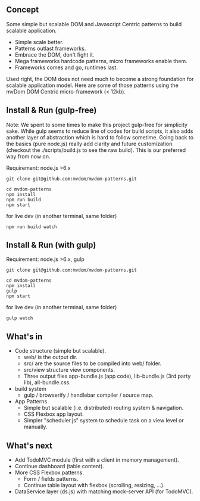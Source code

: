 
## Concept

Some simple but scalable DOM and Javascript Centric patterns to build scalable application.

- Simple scale better. 
- Patterns outlast frameworks.
- Embrace the DOM, don't fight it. 
- Mega frameworks hardcode patterns, micro frameworks enable them. 
- Frameworks comes and go, runtimes last.

Used right, the DOM does not need much to become a strong foundation for scalable application model. Here are some of those patterns using the mvDom DOM Centric micro-framework (< 12kb).

## Install & Run (gulp-free)

Note: We spent to some times to make this project gulp-free for simplicity sake. While gulp seems to reduce line of codes for build scripts, it also adds another layer of abstraction which is hard to follow sometime. Going back to the basics (pure node.js) really add clarity and future customization. (checkout the ./scripts/build.js to see the raw build). This is our preferred way from now on. 

Requirement: node.js >6.x

```
git clone git@github.com:mvdom/mvdom-patterns.git

cd mvdom-patterns
npm install
npm run build
npm start
```

for live dev (in another terminal, same folder)
```
npm run build watch
```


## Install & Run (with gulp)

Requirement: node.js >6.x, gulp

```
git clone git@github.com:mvdom/mvdom-patterns.git

cd mvdom-patterns
npm install
gulp
npm start
```

for live dev (in another terminal, same folder)
```
gulp watch
```



## What's in

- Code structure (simple but scalable). 
    - web/ is the output dir.
    - src/ are the source files to be compiled into web/ folder.
    - src/view structure view components.
    - Three output files app-bundle.js (app code), lib-bundle.js (3rd party lib), all-bundle.css.
- build system
    - gulp / browserify / handlebar compiler / source map.
- App Patterns
    -  Simple but scalable (i.e. distributed) routing system & navigation.
    -  CSS Flexbox app layout.
    -  Simpler "scheduler.js" system to schedule task on a view level or manually. 

## What's next

- Add TodoMVC module (first with a client in memory management).
- Continue dashboard (table content).
- More CSS Flexbox patterns.
    - Form / fields patterns.
    - Continue table layout with flexbox (scrolling, resizing, ...).
- DataService layer (ds.js) with matching mock-server API (for TodoMVC).
